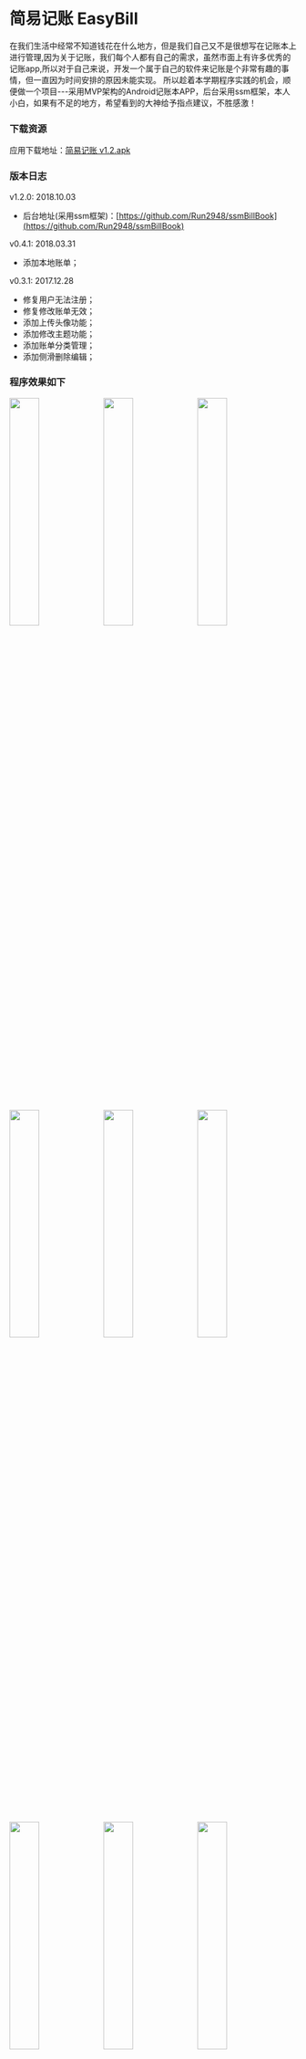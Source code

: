 # 简易记账 EasyBill

在我们生活中经常不知道钱花在什么地方，但是我们自己又不是很想写在记账本上进行管理,因为关于记账，我们每个人都有自己的需求，虽然市面上有许多优秀的记账app,所以对于自己来说，开发一个属于自己的软件来记账是个非常有趣的事情，但一直因为时间安排的原因未能实现。 
所以趁着本学期程序实践的机会，顺便做一个项目---采用MVP架构的Android记账本APP，后台采用ssm框架，本人小白，如果有不足的地方，希望看到的大神给予指点建议，不胜感激！

### 下载资源
应用下载地址：[简易记账 v1.2.apk](https://github.com/Run2948/EasyBill/blob/master/screenshots/简易记账v1.2.apk)

### 版本日志

v1.2.0: 2018.10.03
- 后台地址(采用ssm框架)：[https://github.com/Run2948/ssmBillBook](https://github.com/Run2948/ssmBillBook)

v0.4.1: 2018.03.31
- 添加本地账单；

v0.3.1: 2017.12.28
- 修复用户无法注册；
- 修复修改账单无效；
- 添加上传头像功能；
- 添加修改主题功能；
- 添加账单分类管理；
- 添加侧滑删除编辑；

### 程序效果如下
<p>
<img width="32%" src="https://github.com/Run2948/EasyBill/blob/master/screenshots/Screenshot_2017-12-30-18-12-00-517_com.copasso.co.png" />
<img width="32%" src="https://github.com/Run2948/EasyBill/blob/master/screenshots/Screenshot_2017-12-30-18-12-11-686_com.copasso.co.png" />
<img width="32%" src="https://github.com/Run2948/EasyBill/blob/master/screenshots/Screenshot_2017-12-30-18-12-18-721_com.copasso.co.png" />
<img width="32%" src="https://github.com/Run2948/EasyBill/blob/master/screenshots/Screenshot_2017-12-30-18-12-25-810_com.copasso.co.png" />
<img width="32%" src="https://github.com/Run2948/EasyBill/blob/master/screenshots/Screenshot_2017-12-30-18-12-33-936_com.copasso.co.png" />
<img width="32%" src="https://github.com/Run2948/EasyBill/blob/master/screenshots/Screenshot_2017-12-30-18-13-09-779_com.copasso.co.png" />
<img width="32%" src="https://github.com/Run2948/EasyBill/blob/master/screenshots/Screenshot_2017-12-30-18-13-16-119_com.copasso.co.png" />
<img width="32%" src="https://github.com/Run2948/EasyBill/blob/master/screenshots/Screenshot_2017-12-30-18-16-39-866_com.copasso.co.png" />
<img width="32%" src="https://github.com/Run2948/EasyBill/blob/master/screenshots/Screenshot_2017-12-30-18-12-50-574_com.copasso.co.png" />
</p>

##### 注：本程序素材来源网络，如有影响你的权益，请及时联系本人

### TODO
- [x] 帐薄总支出、收入显示。
- [x] 账目数据增加编辑功能。
- [x] 账目数据增加归类功能。
- [x] 账目数据增加同步功能。
- [x] 自定义分类、支付方式。
- [x] 统计功能。
- [x] 换肤功能。
- [ ] 检测更新。
- [ ] 应用瘦身。
- [ ] 密码锁功能。

### Thanks to
 1. butterknife: https://github.com/JakeWharton/butterknife
 2. glide: https://github.com/bumptech/glide
 3. okhttp: https://github.com/square/okhttp
 4. MPAndroidChart: https://github.com/PhilJay/MPAndroidChart
 5. Android-PickerView: https://github.com/Bigkoo/Android-PickerView
 6. AwesomeSplash: https://github.com/ViksaaSkool/AwesomeSplash

